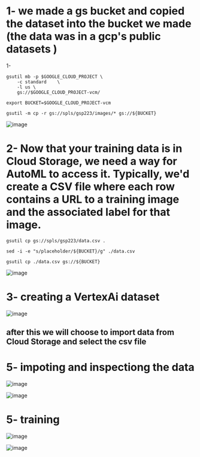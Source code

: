 

# 1- we made a gs bucket and copied the dataset into the bucket we made (the data was in a gcp's public datasets )

1- 


```
gsutil mb -p $GOOGLE_CLOUD_PROJECT \
    -c standard    \
    -l us \
    gs://$GOOGLE_CLOUD_PROJECT-vcm/
```

```
export BUCKET=$GOOGLE_CLOUD_PROJECT-vcm
```

```
gsutil -m cp -r gs://spls/gsp223/images/* gs://${BUCKET}
```
![image](https://github.com/user-attachments/assets/1e84a6e1-c4b0-4292-9560-baff18e573f8)


# 2- Now that your training data is in Cloud Storage, we need a way for AutoML to access it. Typically, we'd create a CSV file where each row contains a URL to a training image and the associated label for that image.

```
gsutil cp gs://spls/gsp223/data.csv .
```

```
sed -i -e "s/placeholder/${BUCKET}/g" ./data.csv
```

```
gsutil cp ./data.csv gs://${BUCKET}
```

![image](https://github.com/user-attachments/assets/ef73a9cd-ce53-4cb8-9657-264e54b28816)


# 3- creating a VertexAi dataset 


![image](https://github.com/user-attachments/assets/e919b5c8-875a-40ba-b215-fc9eca6837b5)

## after this we will choose to import data from Cloud Storage and select the csv file 

# 5- impoting and inspectiong the data 

![image](https://github.com/user-attachments/assets/f17afcd4-aee3-499f-ae6d-93112d796f15)

![image](https://github.com/user-attachments/assets/facb85cc-2d6d-442e-bdec-69fa1cb1ff3f)




# 5- training 

![image](https://github.com/user-attachments/assets/687879ed-129e-46b8-9524-1530629da7db)

![image](https://github.com/user-attachments/assets/3926d327-5103-42ad-b365-bb2300b01a1a)




